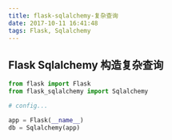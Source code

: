 ```yaml
---
title: flask-sqlalchemy-复杂查询
date: 2017-10-11 16:41:48
tags: Flask, Sqlalchemy
---
```

## Flask Sqlalchemy 构造复杂查询

```python
from flask import Flask
from flask_sqlalchemy import Sqlalchemy

# config...

app = Flask(__name__)
db = Sqlalchemy(app)


```
